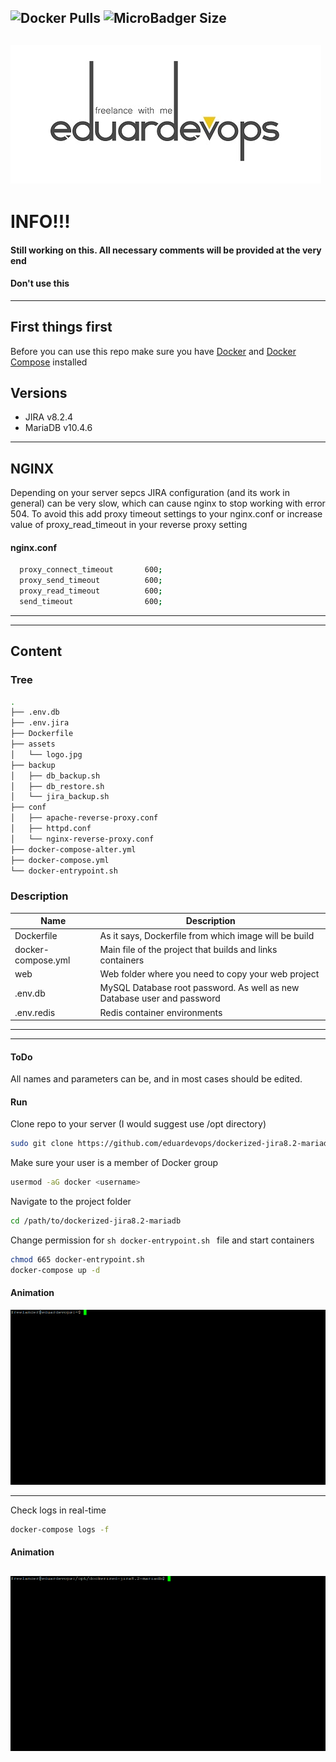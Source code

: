<!-- ## Dockerized JIRA v8.2 and MariaDB v10.4 -->
<img alt="Docker Pulls" src="https://img.shields.io/docker/pulls/eduardevops/jira8.2.svg" style="max-width:100%;"> <img alt="MicroBadger Size" src="https://img.shields.io/microbadger/image-size/eduardevops/jira8.2.svg?style=plastic" style="max-width:100%;">
-----

![Logo](./assets/logo.jpg)
------

# INFO!!!
####  Still working on this. All necessary comments will be provided at the very end
####  Don't use this
------
## First things first
Before you can use this repo make sure you have [Docker](https://www.docker.com/) and [Docker Compose](https://docs.docker.com/compose/install/) installed

## Versions
*	JIRA v8.2.4
*	MariaDB v10.4.6

-----
## NGINX
Depending on your server sepcs JIRA configuration (and its work in general) can be very slow, which can cause nginx to stop working with error 504. To avoid this add proxy timeout settings to your nginx.conf or increase value of proxy_read_timeout in your reverse proxy setting

#### nginx.conf

```bash
  proxy_connect_timeout       600;
  proxy_send_timeout          600;
  proxy_read_timeout          600;
  send_timeout                600;
```
-----

------
## Content

### Tree

```bash
.
├── .env.db
├── .env.jira
├── Dockerfile
├── assets
│   └── logo.jpg
├── backup
│   ├── db_backup.sh
│   ├── db_restore.sh
│   └── jira_backup.sh
├── conf
│   ├── apache-reverse-proxy.conf
│   ├── httpd.conf
│   └── nginx-reverse-proxy.conf
├── docker-compose-alter.yml
├── docker-compose.yml
└── docker-entrypoint.sh
```

### Description

Name | Description
------------------- | -------------
Dockerfile          | As it says, Dockerfile from which image will be build
docker-compose.yml  | Main file of the project that builds and links containers
web                 | Web folder where you need to copy your web project
.env.db             | MySQL Database root password. As well as new Database user and password
.env.redis          | Redis container environments

------

-----
#### ToDo
All names and parameters can be, and in most cases should be edited.


#### Run
Clone repo to your server (I would suggest use /opt directory)
```bash
sudo git clone https://github.com/eduardevops/dockerized-jira8.2-mariadb.git
```

Make sure your user is a member of Docker group
```sh
usermod -aG docker <username>
```
Navigate to the project folder
```sh
cd /path/to/dockerized-jira8.2-mariadb
```
Change permission for ```sh docker-entrypoint.sh ``` file and start containers
```sh
chmod 665 docker-entrypoint.sh
docker-compose up -d
```

#### Animation
![Animation](./assets/docker-compose-up.gif)

------
Check logs in real-time
```sh
docker-compose logs -f
```

#### Animation
![Animation](./assets/docker-compose-logs.gif)
-----
